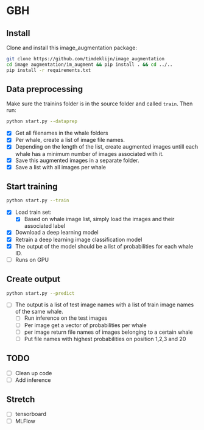 # GBH

## Install

Clone and install this image_augmentation package:

```sh
git clone https://github.com/timdeklijn/image_augmentation
cd image augmentation/im_augment && pip install . && cd ../..
pip install -r requirements.txt
```

## Data preprocessing

Make sure the trainins folder is in the source folder and called `train`. Then run:

```sh
python start.py --dataprep
```

- [x] Get all filenames in the whale folders
- [x] Per whale, create a list of image file names.
- [x] Depending on the length of the list, create augmented images untill each whale has a minimum number of images associated with it.
- [x] Save this augmented images in a separate folder.
- [x] Save a list with all images per whale

## Start training

```sh
python start.py --train
```

- [x] Load train set:
    - [x] Based on whale image list, simply load the images and their associated label
- [x] Download a deep learning model
- [x] Retrain a deep learning image classification model
- [x] The output of the model should be a list of probabilities for each whale ID.
- [ ] Runs on GPU

## Create output

```sh
python start.py --predict
```

- [ ] The output is a list of test image names with a list of train image names of the same whale.
    - [ ] Run inference on the test images
    - [ ] Per image get a vector of probabilities per whale
    - [ ] per image return file names of images belonging to a certain whale
    - [ ] Put file names with highest probabilities on position 1,2,3 and 20

## TODO

- [ ] Clean up code
- [ ] Add inference

## Stretch

- [ ] tensorboard
- [ ] MLFlow